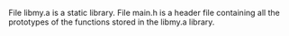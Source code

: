 File libmy.a is a static library.
File main.h is a header file containing all the prototypes of the functions stored in the libmy.a library.
